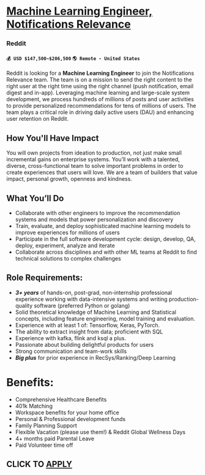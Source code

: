 # [Machine Learning Engineer, Notifications Relevance](https://www.remotewlb.com/apply/machine-learning-engineer-notifications-relevance)  
### Reddit  
#### `💰 USD $147,500~$206,500` `🌎 Remote - United States`  

Reddit is looking for a **Machine Learning Engineer** to join the Notifications Relevance team. The team is on a mission to send the right content to the right user at the right time using the right channel (push notification, email digest and in-app). Leveraging machine learning and large-scale system development, we process hundreds of millions of posts and user activities to provide personalized recommendations for tens of millions of users. The team plays a critical role in driving daily active users (DAU) and enhancing user retention on Reddit.

## **How You'll Have Impact**

You will own projects from ideation to production, not just make small incremental gains on enterprise systems. You’ll work with a talented, diverse, cross-functional team to solve important problems in order to create experiences that users will love. We are a team of builders that value impact, personal growth, openness and kindness.

## **What You’ll Do**

  * Collaborate with other engineers to improve the recommendation systems and models that power personalization and discovery
  * Train, evaluate, and deploy sophisticated machine learning models to improve experiences for millions of users
  * Participate in the full software development cycle: design, develop, QA, deploy, experiment, analyze and iterate
  * Collaborate across disciplines and with other ML teams at Reddit to find technical solutions to complex challenges

## **Role Requirements:**

  * _**3+ years**_ of hands-on, post-grad, non-internship professional experience working with data-intensive systems and writing production-quality software (preferred Python or golang)
  * Solid theoretical knowledge of Machine Learning and Statistical concepts, including feature engineering, model training and evaluation.
  * Experience with at least 1 of: Tensorflow, Keras, PyTorch. 
  * The ability to extract insight from data; proficient with SQL
  * Experience with kafka, flink and ksql a plus.
  * Passionate about building delightful products for users
  * Strong communication and team-work skills
  * _**Big plus**_ for prior experience in RecSys/Ranking/Deep Learning

# **Benefits:**

  * Comprehensive Healthcare Benefits
  * 401k Matching
  * Workspace benefits for your home office
  * Personal & Professional development funds
  * Family Planning Support
  * Flexible Vacation (please use them!) & Reddit Global Wellness Days
  * 4+ months paid Parental Leave
  * Paid Volunteer time off

  
## CLICK TO [APPLY](https://www.remotewlb.com/apply/machine-learning-engineer-notifications-relevance)

